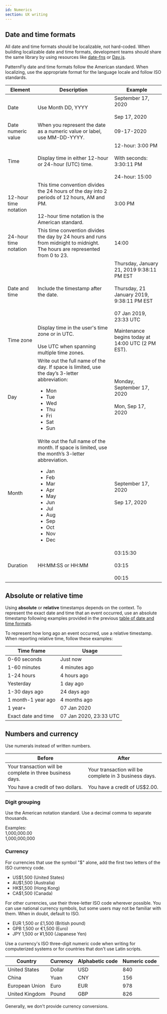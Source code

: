 ```yaml
---
id: Numerics
section: UX writing
---
```


## Date and time formats
All date and time formats should be localizable, not hard-coded. When building localizable date and time formats, development teams should share the same library by using resources like [date-fns](https://date-fns.org/) or [Day.js](https://day.js.org/).

PatternFly date and time formats follow the American standard. When localizing, use the appropriate format for the language locale and follow ISO standards.

<div class="ws-content-table">

| **Element** | **Description** | **Example** |
|-------------|-------------|-------------|
| Date | Use Month DD, YYYY | September 17, 2020 <br /><br />Sep 17, 2020 |
| Date numeric value | When you represent the date as a numeric value or label, use MM-DD-YYYY. | 09-17-2020 |
| Time | Display time in either 12-hour or 24-hour (UTC) time. | 12-hour: 3:00 PM <br /><br />With seconds: 3:30:11 PM <br /><br />24-hour: 15:00 |
| 12-hour time notation | This time convention divides the 24 hours of the day into 2 periods of 12 hours, AM and PM. <br /><br />12-hour time notation is the American standard. | 3:00 PM |
| 24-hour time notation | This time convention divides the day by 24 hours and runs from midnight to midnight. The hours are represented from 0 to 23. | 14:00 |
| Date and time | Include the timestamp after the date. | Thursday, January 21, 2019 9:38:11 PM EST<br /><br />Thursday, 21 January 2019, 9:38:11 PM EST <br /><br />07 Jan 2019, 23:33 UTC |
| Time zone | Display time in the user's time zone or in UTC. <br /><br />Use UTC when spanning multiple time zones. | Maintenance begins today at 14:00 UTC (2 PM EST). |
| Day |Write out the full name of the day. If space is limited, use the day’s 3-letter abbreviation: <ul><li>Mon</li><li>Tue</li><li>Wed</li><li>Thu</li><li>Fri</li><li>Sat</li><li>Sun</li></ul> | Monday, September 17, 2020 <br /><br />Mon, Sep 17, 2020 |
| Month | Write out the full name of the month. If space is limited, use the month’s 3-letter abbreviation. <ul><li>Jan</li><li>Feb</li><li>Mar</li><li>Apr</li><li>May</li><li>Jun</li><li>Jul</li><li>Aug</li><li>Sep</li><li>Oct</li><li>Nov</li><li>Dec</li></ul> | September 17, 2020 <br /><br />Sep 17, 2020 |
| Duration | HH:MM:SS or HH:MM | 03:15:30 <br /><br />03:15<br /><br />00:15 |
</div>

## Absolute or relative time

Using **absolute** or **relative** timestamps depends on the context. To represent the exact date and time that an event occurred, use an absolute timestamp following examples provided in the previous [table of date and time formats](#date-and-time-formats).

To represent how long ago an event occurred, use a relative timestamp. When reporting relative time, follow these examples:

<div class="ws-content-table">
  
| **Time frame**      | **Usage**              |
|---------------------|------------------------|
| 0-60 seconds        | Just now               |
| 1-60 minutes        | 4 minutes ago          |
| 1-24 hours          | 4 hours ago            |
| Yesterday           | 1 day ago              |
| 1-30 days ago       | 24 days ago            |
| 1 month-1 year ago  | 4 months ago           |
| 1 year+             | 07 Jan 2020            |
| Exact date and time | 07 Jan 2020, 23:33 UTC |

</div>

## Numbers and currency
Use numerals instead of written numbers. 

<div class="ws-content-table">
  
| **Before**      | **After**              |
|---------------------|------------------------|
| Your transaction will be complete in three business days. | Your transaction will be complete in 3 business days. |
| You have a credit of two dollars. | You have a credit of US$2.00. |

</div>

### Digit grouping

Use the American notation standard. Use a decimal comma to separate thousands.

Examples:<br />
1,000,000.00<br />
1,000,000,000

### Currency

For currencies that use the symbol "$" alone, add the first two letters of the ISO currency code.

- US$1,500 (United States)
- AU$1,500 (Australia)
- HK$1,500 (Hong Kong)
- CA$1,500 (Canada)

For other currencies, use their three-letter ISO code wherever possible. You can use national currency symbols, but some users may not be familiar with them. When in doubt, default to ISO. 

- EUR 1,500 or £1,500 (British pound)
- GPB 1,500 or €1,500 (Euro)
- JPY 1,500 or ¥1,500 (Japanese Yen)

Use a currency's ISO three-digit numeric code when writing for computerized systems or for countries that don't use Latin scripts.

| **Country**        | **Currency** | **Alphabetic code** | **Numeric code** |
|----------------|----------|-----------------|--------------|
| United States  | Dollar   | USD             | 840          |
| China          | Yuan     | CNY             | 156          |
| European Union | Euro     | EUR             | 978          |
| United Kingdom | Pound    | GBP             | 826          |

Generally, we don't provide currency conversions.